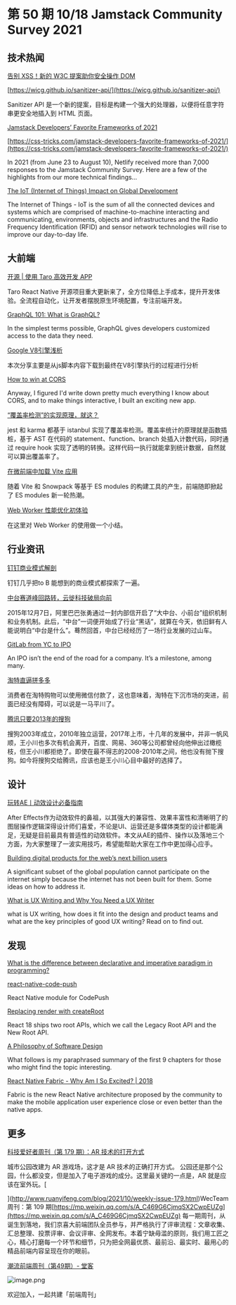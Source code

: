 # 第 50 期 10/18 Jamstack Community Survey 2021
## 技术热闻
[告别 XSS！新的 W3C 提案助你安全操作 DOM](https://mp.weixin.qq.com/s/obxkffBekwBofTDD_jwVNg)


[https://wicg.github.io/sanitizer-api/](https://wicg.github.io/sanitizer-api/)

Sanitizer API 是一个新的提案，目标是构建一个强大的处理器，以便将任意字符串更安全地插入到 HTML 页面。

[Jamstack Developers’ Favorite Frameworks of 2021](https://jamstack.org/survey/2021/)


[https://css-tricks.com/jamstack-developers-favorite-frameworks-of-2021/](https://css-tricks.com/jamstack-developers-favorite-frameworks-of-2021/)

In 2021 (from June 23 to August 10), Netlify received more than 7,000 responses to the Jamstack Community Survey. Here are a few of the highlights from our more technical findings…

[The IoT (Internet of Things) Impact on Global Development](https://www.theinternetofthings.eu/iot-internet-things-impact-global-development)

The Internet of Things - IoT is the sum of all the connected devices and systems which are comprised of machine-to-machine interacting and communicating, environments, objects and infrastructures and the Radio Frequency Identification (RFID) and sensor network technologies will rise to improve our day-to-day life.

## 大前端
[开源 | 使用 Taro 高效开发 APP](https://mp.weixin.qq.com/s/D2781PlmDgL4fpZWUCbxQg)

Taro React Native 开源项目重大更新来了，全方位降低上手成本，提升开发体验。全流程自动化，让开发者摆脱原生环境配置，专注前端开发。

[GraphQL 101: What is GraphQL?](https://dgraph.io/blog/post/what-is-gql/)

In the simplest terms possible, GraphQL gives developers customized access to the data they need.

[Google V8引擎浅析](https://mp.weixin.qq.com/s/4nSZprltPcVV3yEl5Hawiw)

本次分享主要是从js脚本内容下载到最终在V8引擎执行的过程进行分析

[How to win at CORS](https://jakearchibald.com/2021/cors/)

Anyway, I figured I'd write down pretty much everything I know about CORS, and to make things interactive, I built an exciting new app.

[“覆盖率检测”的实现原理，就这？](https://mp.weixin.qq.com/s/ceqs5OmrdZhdwELFvelV1A)

jest 和 karma 都基于 istanbul 实现了覆盖率检测。覆盖率统计的原理就是函数插桩，基于 AST 在代码的 statement、function、branch 处插入计数代码，同时通过 require hook 实现了透明的转换。这样代码一执行就能拿到统计数据，自然就可以算出覆盖率了。

[在微前端中加载 Vite 应用](https://mp.weixin.qq.com/s/65fqVFLVhlU3yBRK5-5FIg)

随着 Vite 和 Snowpack 等基于 ES modules 的构建工具的产生，前端随即掀起了 ES modules 新一轮热潮。

[Web Worker 性能优化初体验](https://mp.weixin.qq.com/s/IJHI9JB3nMQPi46b6yGVWw)

在这里对 Web Worker 的使用做一个小结。

## 行业资讯
[钉钉商业模式解剖](https://mp.weixin.qq.com/s/psmWaDcN2gqRCDPhaKeK8Q)

钉钉几乎把to B 能想到的商业模式都探索了一遍。

[中台赛道峰回路转，云徙科技破局向前](https://mp.weixin.qq.com/s/NKtXjIA724sokAvAEgASUg)

2015年12月7日，阿里巴巴张勇通过一封内部信开启了“大中台、小前台”组织机制和业务机制。此后，“中台”一词便开始成了行业“黑话”，就算在今天，依旧鲜有人能说明白“中台是什么”。蓦然回首，中台已经经历了一场行业发展的过山车。

[GitLab from YC to IPO](https://blog.ycombinator.com/gitlab-from-yc-to-ipo/)

An IPO isn’t the end of the road for a company. It’s a milestone, among many.

[淘特直逼拼多多](https://mp.weixin.qq.com/s/4HrslTPZiYpp-sX1GUe2Zg)

消费者在淘特购物可以使用微信付款了，这也意味着，淘特在下沉市场的突进，前面已经没有障碍，可以说是一马平川了。

[腾讯只要2013年的搜狗](https://mp.weixin.qq.com/s/tlxKFevNk-FdQ-tqgF5EEQ)

搜狗2003年成立，2010年独立运营，2017年上市，十几年的发展中，并非一帆风顺，王小川也多次有机会离开，百度、网易、360等公司都曾经向他伸出过橄榄枝，但王小川都拒绝了。即使在最不得志的2008-2010年之间，他也没有抛下搜狗。如今将搜狗交给腾讯，应该也是王小川心目中最好的选择了。

## 设计
[玩转AE丨动效设计必备指南](https://mp.weixin.qq.com/s/_GVSjWHv_4FaxJXjoTG7oQ)

After Effects作为动效软件的鼻祖，以其强大的兼容性、效果丰富性和清晰明了的图层操作逻辑深得设计师们喜爱，不论是UI、运营还是多媒体类型的设计都能满足，无疑是目前最具有普适性的动效软件。本文从AE的插件、操作以及落地三个方面，为大家整理了一波实用技巧，希望能帮助大家在工作中更加得心应手。

[Building digital products for the web’s next billion users](https://uxmag.com/articles/building-digital-products-for-the-web%E2%80%99s-next-billion-users)

A significant subset of the global population cannot participate on the internet simply because the internet has not been built for them. Some ideas on how to address it.

[What is UX Writing and Why You Need a UX Writer](https://www.uxpin.com/studio/blog/what-is-ux-writing/)

what is UX writing, how does it fit into the design and product teams and what are the key principles of good UX writing? Read on to find out.

## 发现
[What is the difference between declarative and imperative paradigm in programming?](https://stackoverflow.com/questions/1784664/what-is-the-difference-between-declarative-and-imperative-paradigm-in-programmin)


[react-native-code-push](https://github.com/microsoft/react-native-code-push)

React Native module for CodePush

[Replacing render with createRoot](https://github.com/reactwg/react-18/discussions/5)

React 18 ships two root APIs, which we call the Legacy Root API and the New Root API.

[A Philosophy of Software Design](https://toranbillups.com/blog/archive/2021/10/05/philosophy-of-software-design/)

What follows is my paraphrased summary of the first 9 chapters for those who might find the topic interesting.

[React Native Fabric - Why Am I So Excited? | 2018](https://www.qed42.com/insights/coe/javascript/react-native-fabric-why-am-i-so-excited)

Fabric is the new React Native architecture proposed by the community to make the mobile application user experience close or even better than the native apps. 



## 更多
[科技爱好者周刊（第 179 期）：AR 技术的打开方式](http://www.ruanyifeng.com/blog/2021/10/weekly-issue-179.html)

城市公园改建为 AR 游戏场，这才是 AR 技术的正确打开方式。 公园还是那个公园，什么都没变，但是加入了电子游戏的成分。这里最关键的一点是，AR 就是应该在室外玩。[

](http://www.ruanyifeng.com/blog/2021/10/weekly-issue-179.html)WecTeam 周刊：第 109 期[https://mp.weixin.qq.com/s/A_C469G6CjmqSX2CwpEUZg](https://mp.weixin.qq.com/s/A_C469G6CjmqSX2CwpEUZg)
每一期周刊，从诞生到落地，我们京喜大前端团队全员参与，并严格执行了评审流程：文章收集、汇总整理、投票评审、会议评审、全网发布。本着宁缺毋滥的原则，我们用工匠之心，精心打磨每一个环节和细节，只为把全网最优质、最前沿、最实时、最用心的精品前端内容呈现在你的眼前。

[潮流前端周刊（第49期）- 堂客](https://mp.weixin.qq.com/s/WS31lU1C0txYT4mlg3C9Cg)

![image.png](https://cdn.nlark.com/yuque/0/2020/png/85771/1605930034828-7fc81343-651f-4a15-8465-eebe5a23cf61.png#height=31&id=C5Hpa&margin=%5Bobject%20Object%5D&name=image.png&originHeight=90&originWidth=2186&originalType=binary&ratio=1&size=14325&status=done&style=none&width=746)


欢迎加入，一起共建「前端周刊」

